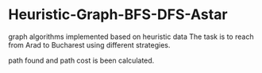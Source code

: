 # Heuristic-Graph-BFS-DFS-Astar
graph algorithms implemented based on heuristic data
The task is to reach from Arad to Bucharest using different strategies.

path found and path cost is been calculated.
